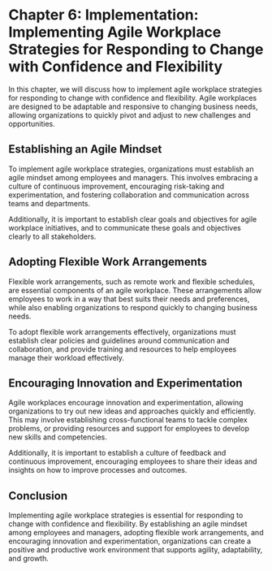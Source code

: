Chapter 6: Implementation: Implementing Agile Workplace Strategies for Responding to Change with Confidence and Flexibility
===========================================================================================================================

In this chapter, we will discuss how to implement agile workplace strategies for responding to change with confidence and flexibility. Agile workplaces are designed to be adaptable and responsive to changing business needs, allowing organizations to quickly pivot and adjust to new challenges and opportunities.

Establishing an Agile Mindset
-----------------------------

To implement agile workplace strategies, organizations must establish an agile mindset among employees and managers. This involves embracing a culture of continuous improvement, encouraging risk-taking and experimentation, and fostering collaboration and communication across teams and departments.

Additionally, it is important to establish clear goals and objectives for agile workplace initiatives, and to communicate these goals and objectives clearly to all stakeholders.

Adopting Flexible Work Arrangements
-----------------------------------

Flexible work arrangements, such as remote work and flexible schedules, are essential components of an agile workplace. These arrangements allow employees to work in a way that best suits their needs and preferences, while also enabling organizations to respond quickly to changing business needs.

To adopt flexible work arrangements effectively, organizations must establish clear policies and guidelines around communication and collaboration, and provide training and resources to help employees manage their workload effectively.

Encouraging Innovation and Experimentation
------------------------------------------

Agile workplaces encourage innovation and experimentation, allowing organizations to try out new ideas and approaches quickly and efficiently. This may involve establishing cross-functional teams to tackle complex problems, or providing resources and support for employees to develop new skills and competencies.

Additionally, it is important to establish a culture of feedback and continuous improvement, encouraging employees to share their ideas and insights on how to improve processes and outcomes.

Conclusion
----------

Implementing agile workplace strategies is essential for responding to change with confidence and flexibility. By establishing an agile mindset among employees and managers, adopting flexible work arrangements, and encouraging innovation and experimentation, organizations can create a positive and productive work environment that supports agility, adaptability, and growth.
